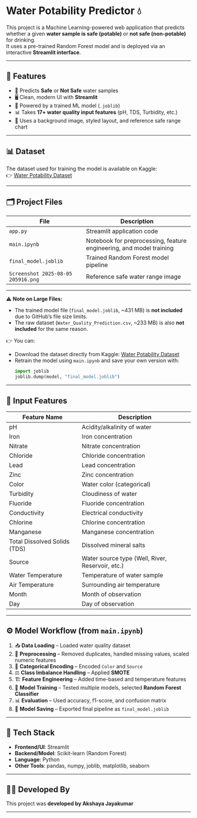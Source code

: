 #  Water Potability Predictor 💧

This project is a Machine Learning-powered web application that predicts whether a given **water sample is safe (potable)** or **not safe (non-potable)** for drinking.  
It uses a pre-trained Random Forest model and is deployed via an interactive **Streamlit interface**.

---

## 📌 Features

- 🔮 Predicts **Safe** or **Not Safe** water samples  
- 🖥️ Clean, modern UI with **Streamlit**  
- 🧠 Powered by a trained ML model (`.joblib`)  
- 📊 Takes **17+ water quality input features** (pH, TDS, Turbidity, etc.)  
- 🌄 Uses a background image, styled layout, and reference safe range chart  

---

## 📊 Dataset

The dataset used for training the model is available on Kaggle:  
👉 [Water Potability Dataset](https://www.kaggle.com/datasets/vanthanadevi08/water-quality-prediction)

---


## 🗂️ Project Files

| File | Description |
|------|-------------|
| `app.py` | Streamlit application code |
| `main.ipynb` | Notebook for preprocessing, feature engineering, and model training |
| `final_model.joblib` | Trained Random Forest model pipeline |
| `Screenshot 2025-08-05 205916.png` | Reference safe water range image |

---

⚠️ **Note on Large Files:**  
- The trained model file (`final_model.joblib`, ~431 MB) is **not included** due to GitHub’s file size limits.  
- The raw dataset (`Water_Quality_Prediction.csv`, ~233 MB) is also **not included** for the same reason.  

👉 You can:  
- Download the dataset directly from Kaggle: [Water Potability Dataset](https://www.kaggle.com/datasets/vanthanadevi08/water-quality-prediction)  
- Retrain the model using `main.ipynb` and save your own version with:  
  ```python
  import joblib
  joblib.dump(model, "final_model.joblib")

---

## 🧪 Input Features

| Feature Name              | Description |
|----------------------------|-------------|
| pH                        | Acidity/alkalinity of water |
| Iron                      | Iron concentration |
| Nitrate                   | Nitrate concentration |
| Chloride                  | Chloride concentration |
| Lead                      | Lead concentration |
| Zinc                      | Zinc concentration |
| Color                     | Water color (categorical) |
| Turbidity                 | Cloudiness of water |
| Fluoride                  | Fluoride concentration |
| Conductivity              | Electrical conductivity |
| Chlorine                  | Chlorine concentration |
| Manganese                 | Manganese concentration |
| Total Dissolved Solids (TDS) | Dissolved mineral salts |
| Source                    | Water source type (Well, River, Reservoir, etc.) |
| Water Temperature         | Temperature of water sample |
| Air Temperature           | Surrounding air temperature |
| Month                     | Month of observation |
| Day                       | Day of observation |

---

## ⚙️ Model Workflow (from `main.ipynb`)

1. 📥 **Data Loading** – Loaded water quality dataset  
2. 🧹 **Preprocessing** – Removed duplicates, handled missing values, scaled numeric features  
3. 🔄 **Categorical Encoding** – Encoded `Color` and `Source`  
4. ⚖️ **Class Imbalance Handling** – Applied **SMOTE**  
5. 🏗️ **Feature Engineering** – Added time-based and temperature features  
6. 🤖 **Model Training** – Tested multiple models, selected **Random Forest Classifier**  
7. 📊 **Evaluation** – Used accuracy, f1-score, and confusion matrix  
8. 💾 **Model Saving** – Exported final pipeline as `final_model.joblib`  


---

## 🧰 Tech Stack

- **Frontend/UI**: Streamlit  
- **Backend/Model**: Scikit-learn (Random Forest)  
- **Language**: Python   
- **Other Tools**: pandas, numpy, joblib, matplotlib, seaborn  

---

## 👩‍💻 Developed By

This project was **developed by Akshaya Jayakumar**   

---
